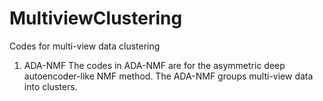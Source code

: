 # MultiviewClustering
Codes for multi-view data clustering
1. ADA-NMF
The codes in ADA-NMF are for the asymmetric deep autoencoder-like NMF method. The ADA-NMF groups multi-view data into clusters. 
